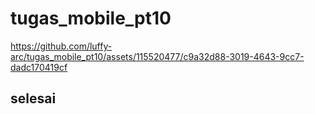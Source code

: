 # tugas_mobile_pt10



https://github.com/luffy-arc/tugas_mobile_pt10/assets/115520477/c9a32d88-3019-4643-9cc7-dadc170419cf

## selesai
